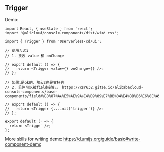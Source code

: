 ## Trigger

Demo:

```tsx
import React, { useState } from 'react';
import '@alicloud/console-components/dist/wind.css';

import { Trigger } from '@serverless-cd/ui';

// 使用方式1
// 1. 接收 value 和 onChange

// export default () => {
//   return <Trigger value={} onChange={} />;
// };

// 如果1是ok的，那么2也是支持的
// 2. 组件可以被field接管。。 https://csr632.gitee.io/alibabacloud-console-components/base-components/field#%E8%87%AA%E5%AE%9A%E4%B9%89%E7%BB%84%E4%BB%B6%E6%8E%A5%E5%85%A5field%E6%A0%87%E5%87%86

// export default () => {
//   return <Trigger {...init('trigger')} />;
// };

export default () => {
  return <Trigger />;
};
```

More skills for writing demo: https://d.umijs.org/guide/basic#write-component-demo
